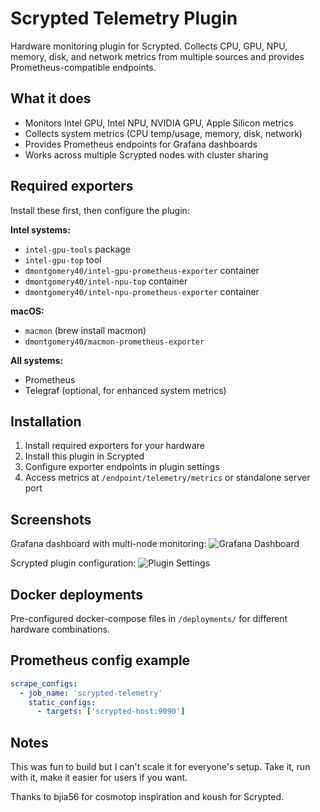# Scrypted Telemetry Plugin

Hardware monitoring plugin for Scrypted. Collects CPU, GPU, NPU, memory, disk, and network metrics from multiple sources and provides Prometheus-compatible endpoints.

## What it does

- Monitors Intel GPU, Intel NPU, NVIDIA GPU, Apple Silicon metrics  
- Collects system metrics (CPU temp/usage, memory, disk, network)
- Provides Prometheus endpoints for Grafana dashboards
- Works across multiple Scrypted nodes with cluster sharing

## Required exporters

Install these first, then configure the plugin:

**Intel systems:**
- `intel-gpu-tools` package
- `intel-gpu-top` tool
- `dmontgomery40/intel-gpu-prometheus-exporter` container
- `dmontgomery40/intel-npu-top` container  
- `dmontgomery40/intel-npu-prometheus-exporter` container

**macOS:**
- `macmon` (brew install macmon)
- `dmontgomery40/macmon-prometheus-exporter`

**All systems:**
- Prometheus 
- Telegraf (optional, for enhanced system metrics)

## Installation

1. Install required exporters for your hardware
2. Install this plugin in Scrypted
3. Configure exporter endpoints in plugin settings
4. Access metrics at `/endpoint/telemetry/metrics` or standalone server port

## Screenshots

Grafana dashboard with multi-node monitoring:
![Grafana Dashboard](assets/Screenshot%202025-08-26%20at%2012.06.52%20AM.png)

Scrypted plugin configuration:
![Plugin Settings](assets/Screenshot%202025-08-26%20at%2012.13.17%20AM.png)

## Docker deployments

Pre-configured docker-compose files in `/deployments/` for different hardware combinations.

## Prometheus config example

```yaml
scrape_configs:
  - job_name: 'scrypted-telemetry'
    static_configs:
      - targets: ['scrypted-host:9090']
```

## Notes

This was fun to build but I can't scale it for everyone's setup. Take it, run with it, make it easier for users if you want.

Thanks to bjia56 for cosmotop inspiration and koush for Scrypted.